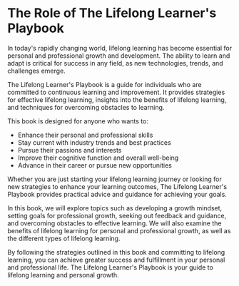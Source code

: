 The Role of The Lifelong Learner's Playbook
=========================================================

In today's rapidly changing world, lifelong learning has become essential for personal and professional growth and development. The ability to learn and adapt is critical for success in any field, as new technologies, trends, and challenges emerge.

The Lifelong Learner's Playbook is a guide for individuals who are committed to continuous learning and improvement. It provides strategies for effective lifelong learning, insights into the benefits of lifelong learning, and techniques for overcoming obstacles to learning.

This book is designed for anyone who wants to:

* Enhance their personal and professional skills
* Stay current with industry trends and best practices
* Pursue their passions and interests
* Improve their cognitive function and overall well-being
* Advance in their career or pursue new opportunities

Whether you are just starting your lifelong learning journey or looking for new strategies to enhance your learning outcomes, The Lifelong Learner's Playbook provides practical advice and guidance for achieving your goals.

In this book, we will explore topics such as developing a growth mindset, setting goals for professional growth, seeking out feedback and guidance, and overcoming obstacles to effective learning. We will also examine the benefits of lifelong learning for personal and professional growth, as well as the different types of lifelong learning.

By following the strategies outlined in this book and committing to lifelong learning, you can achieve greater success and fulfillment in your personal and professional life. The Lifelong Learner's Playbook is your guide to lifelong learning and personal growth.
